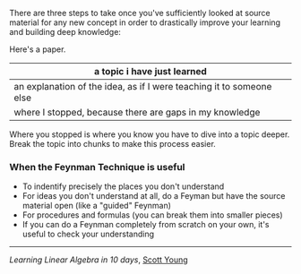 There are three steps to take once you've sufficiently looked at source material for any new concept in order to drastically improve your learning and building deep knowledge:

Here's a paper.

| a topic i have just learned |
| --- |
| an explanation of the idea, as if I were teaching it to someone else |
| where I stopped, because there are gaps in my knowledge |

Where you stopped is where you know you have to dive into a topic deeper. Break the topic into chunks to make this process easier.

### When the Feynman Technique is useful

- To indentify precisely the places you don't understand
- For ideas you don't understand at all, do a Feyman but have the source material open (like a "guided" Feynman)
- For procedures and formulas (you can break them into smaller pieces)
- If you can do a Feynman completely from scratch on your own, it's useful to check your understanding

---
*Learning Linear Algebra in 10 days*, [Scott Young](https://www.calnewport.com/blog/2012/10/26/mastering-linear-algebra-in-10-days-astounding-experiments-in-ultra-learning/)